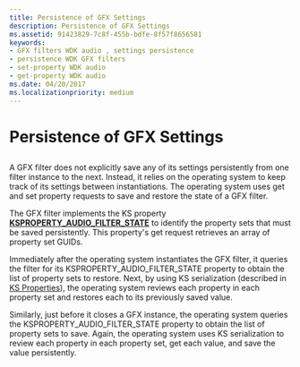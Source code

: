 ```yaml
---
title: Persistence of GFX Settings
description: Persistence of GFX Settings
ms.assetid: 91423829-7c8f-455b-bdfe-8f57f8656581
keywords:
- GFX filters WDK audio , settings persistence
- persistence WDK GFX filters
- set-property WDK audio
- get-property WDK audio
ms.date: 04/20/2017
ms.localizationpriority: medium
---
```


# Persistence of GFX Settings


## <span id="persistence_of_gfx_settings"></span><span id="PERSISTENCE_OF_GFX_SETTINGS"></span>


A GFX filter does not explicitly save any of its settings persistently from one filter instance to the next. Instead, it relies on the operating system to keep track of its settings between instantiations. The operating system uses get and set property requests to save and restore the state of a GFX filter.

The GFX filter implements the KS property [**KSPROPERTY\_AUDIO\_FILTER\_STATE**](https://msdn.microsoft.com/library/windows/hardware/ff537285) to identify the property sets that must be saved persistently. This property's get request retrieves an array of property set GUIDs.

Immediately after the operating system instantiates the GFX filter, it queries the filter for its KSPROPERTY\_AUDIO\_FILTER\_STATE property to obtain the list of property sets to restore. Next, by using KS serialization (described in [KS Properties](https://msdn.microsoft.com/library/windows/hardware/ff567671)), the operating system reviews each property in each property set and restores each to its previously saved value.

Similarly, just before it closes a GFX instance, the operating system queries the KSPROPERTY\_AUDIO\_FILTER\_STATE property to obtain the list of property sets to save. Again, the operating system uses KS serialization to review each property in each property set, get each value, and save the value persistently.

 

 




